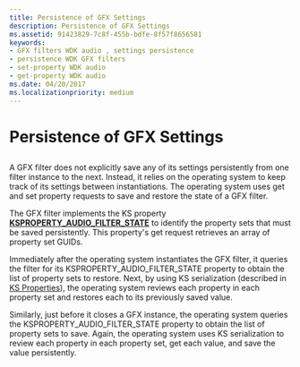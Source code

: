 ```yaml
---
title: Persistence of GFX Settings
description: Persistence of GFX Settings
ms.assetid: 91423829-7c8f-455b-bdfe-8f57f8656581
keywords:
- GFX filters WDK audio , settings persistence
- persistence WDK GFX filters
- set-property WDK audio
- get-property WDK audio
ms.date: 04/20/2017
ms.localizationpriority: medium
---
```


# Persistence of GFX Settings


## <span id="persistence_of_gfx_settings"></span><span id="PERSISTENCE_OF_GFX_SETTINGS"></span>


A GFX filter does not explicitly save any of its settings persistently from one filter instance to the next. Instead, it relies on the operating system to keep track of its settings between instantiations. The operating system uses get and set property requests to save and restore the state of a GFX filter.

The GFX filter implements the KS property [**KSPROPERTY\_AUDIO\_FILTER\_STATE**](https://msdn.microsoft.com/library/windows/hardware/ff537285) to identify the property sets that must be saved persistently. This property's get request retrieves an array of property set GUIDs.

Immediately after the operating system instantiates the GFX filter, it queries the filter for its KSPROPERTY\_AUDIO\_FILTER\_STATE property to obtain the list of property sets to restore. Next, by using KS serialization (described in [KS Properties](https://msdn.microsoft.com/library/windows/hardware/ff567671)), the operating system reviews each property in each property set and restores each to its previously saved value.

Similarly, just before it closes a GFX instance, the operating system queries the KSPROPERTY\_AUDIO\_FILTER\_STATE property to obtain the list of property sets to save. Again, the operating system uses KS serialization to review each property in each property set, get each value, and save the value persistently.

 

 




